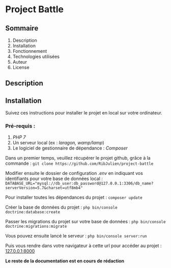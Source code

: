
# Project Battle

## Sommaire

1. Description
2. Installation
3. Fonctionnement
4. Technologies utilisées
5.  Auteur
6. License

## Description

## Installation

Suivez ces instructions pour installer le projet en local sur votre ordinateur.

### Pré-requis :
1. _PHP 7_
2. Un serveur local (ex : _laragon, wamp/lamp_)
3. Le logiciel de gestionnaire de dépendance : _Composer_

Dans un premier temps, veuillez récupérer le projet github, grâce à la commande :
``git clone https://github.com/RibJulien/project-battle ``

Modifier ensuite le dossier de configuration _.env_ en indiquant vos identifiants pour votre base de données local :
``DATABASE_URL="mysql://db_user:db_password@127.0.0.1:3306/db_name?serverVersion=5.7&charset=utf8mb4"``

Pour installer toutes les dépendances du projet :
``composer update``

Créer la base de données du projet :
``php bin/console doctrine:database:create``

Passer les migrations du projet sur votre base de données :
``php bin/console doctrine:migrations:migrate``

Vous pouvez ensuite lancé le serveur :
``php bin/console server:run``

Puis vous rendre dans votre navigateur à cette url pour accéder au projet :
[127.0.0.1:8000](127.0.0.1:8000)

**Le reste de la documentation est en cours de rédaction**


